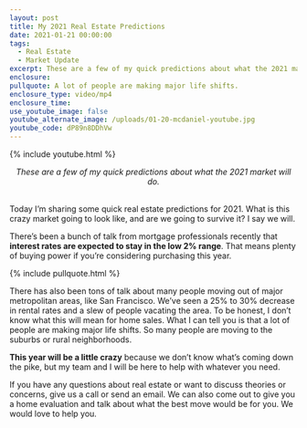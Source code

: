 ```yaml
---
layout: post
title: My 2021 Real Estate Predictions
date: 2021-01-21 00:00:00
tags:
  - Real Estate
  - Market Update
excerpt: These are a few of my quick predictions about what the 2021 market will do.
enclosure:
pullquote: A lot of people are making major life shifts.
enclosure_type: video/mp4
enclosure_time:
use_youtube_image: false
youtube_alternate_image: /uploads/01-20-mcdaniel-youtube.jpg
youtube_code: dP89n8DDhVw
---
```


{% include youtube.html %}

<center><em>These are a few of my quick predictions about what the 2021 market will do.</em></center>

<br>Today I’m sharing some quick real estate predictions for 2021. What is this crazy market going to look like, and are we going to survive it? I say we will.

There’s been a bunch of talk from mortgage professionals recently that **interest rates are expected to stay in the low 2% range**. That means plenty of buying power if you’re considering purchasing this year.

{% include pullquote.html %}

There has also been tons of talk about many people moving out of major metropolitan areas, like San Francisco. We’ve seen a 25% to 30% decrease in rental rates and a slew of people vacating the area. To be honest, I don’t know what this will mean for home sales. What I can tell you is that a lot of people are making major life shifts. So many people are moving to the suburbs or rural neighborhoods.

**This year will be a little crazy** because we don’t know what’s coming down the pike, but my team and I will be here to help with whatever you need.

If you have any questions about real estate or want to discuss theories or concerns, give us a call or send an email. We can also come out to give you a home evaluation and talk about what the best move would be for you. We would love to help you.
